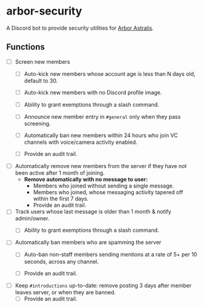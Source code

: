 # arbor-security

A Discord bot to provide security utilities for [Arbor Astralis](https://disboard.org/server/1210865909321957376).

## Functions

* [ ] Screen new members
  * [ ] Auto-kick new members whose account age is less than N days old, default to 30.
  * [ ] Auto-kick new members with no Discord profile image.
  * [ ] Ability to grant exemptions through a slash command.
  * [ ] Announce new member entry in `#general` only when they pass screening.
  * [ ] Automatically ban new members within 24 hours who join VC channels with voice/camera activity enabled.
  * [ ] Provide an audit trail.

  
* [ ] Automatically remove new members from the server if they have not been active after 1 month of joining.
  * **Remove automatically with no message to user:**
    * Members who joined without sending a single message.
    * Members who joined, whose messaging activity tapered off within the first 7 days.
    * Provide an audit trail.
* [ ] Track users whose last message is older than 1 month & notify admin/owner.
  * [ ] Ability to grant exemptions through a slash command.


* [ ] Automatically ban members who are spamming the server
  * [ ] Auto-ban non-staff members sending mentions at a rate of 5+ per 10 seconds, across any channel.   
  * [ ] Provide an audit trail.


* [ ] Keep `#introductions` up-to-date: remove posting 3 days after member leaves server, or when they are banned.
  * [ ] Provide an audit trail.